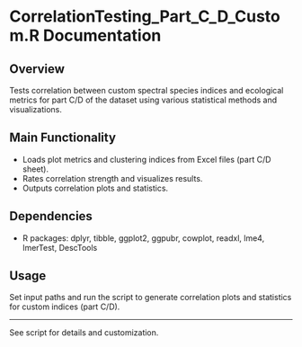 # CorrelationTesting_Part_C_D_Custom.R Documentation

## Overview
Tests correlation between custom spectral species indices and ecological metrics for part C/D of the dataset using various statistical methods and visualizations.

## Main Functionality
- Loads plot metrics and clustering indices from Excel files (part C/D sheet).
- Rates correlation strength and visualizes results.
- Outputs correlation plots and statistics.

## Dependencies
- R packages: dplyr, tibble, ggplot2, ggpubr, cowplot, readxl, lme4, lmerTest, DescTools

## Usage
Set input paths and run the script to generate correlation plots and statistics for custom indices (part C/D).

---
See script for details and customization.